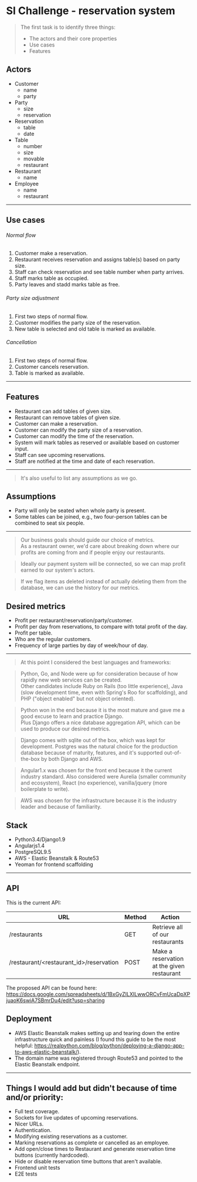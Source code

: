 # SI Challenge - reservation system

>The first task is to identify three things:
>  - The actors and their core properties
>  - Use cases
>  - Features

## Actors
* Customer
  - name
  - party
* Party
  - size
  - reservation
* Reservation
  - table
  - date
* Table
  - number
  - size
  - movable
  - restaurant
* Restaurant
  - name
* Employee
  - name
  - restaurant

---

## Use cases
###### Normal flow
1. Customer make a reservation.
2. Restaurant receives reservation and assigns table(s) based on party size.
3. Staff can check reservation and see table number when party arrives.
4. Staff marks table as occupied.
5. Party leaves and stadd marks table as free.

###### Party size adjustment
1. First two steps of normal flow.
2. Customer modifies the party size of the reservation.
3. New table is selected and old table is marked as available.

###### Cancellation
1. First two steps of normal flow.
2. Customer cancels reservation.
3. Table is marked as available.

---

## Features
* Restaurant can add tables of given size.
* Restaurant can remove tables of given size.
* Customer can make a reservation.
* Customer can modify the party size of a reservation.
* Customer can modify the time of the reservation.
* System will mark tables as reserved or available based on customer input.
* Staff can see upcoming reservations.
* Staff are notified at the time and date of each reservation.

---

> It's also useful to list any assumptions as we go.

## Assumptions
* Party will only be seated when whole party is present.
* Some tables can be joined, e.g., two four-person tables can be combined to seat six people.

---

> Our business goals should guide our choice of metrics.  
> As a restaurant owner, we'd care about breaking down where our profits are coming from and if people enjoy our restaurants.

> Ideally our payment system will be connected, so we can map profit earned to our system's actors.

> If we flag items as deleted instead of actually deleting them from the database, we can use the history for our metrics.

## Desired metrics
* Profit per restaurant/reservation/party/customer.
* Profit per day from reservations, to compare with total profit of the day.
* Profit per table.
* Who are the regular customers.
* Frequency of large parties by day of week/hour of day.

---

> At this point I considered the best languages and frameworks:

> Python, Go, and Node were up for consideration because of how rapidly new web services can be created.  
> Other candidates include Ruby on Rails (too little experience), Java (slow development time, even with Spring's Roo for scaffolding), and PHP ("object enabled" but not object oriented).

> Python won in the end because it is the most mature and gave me a good excuse to learn and practice Django.  
> Plus Django offers a nice database aggregation API, which can be used to produce our desired metrics.

> Django comes with sqlite out of the box, which was kept for development.
> Postgres was the natural choice for the production database because of maturity, features, and it's supported out-of-the-box by both Django and AWS.

> Angular1.x was chosen for the front end because it the current industry standard. Also considered were Aurelia (smaller community and ecosystem), React (no experience), vanilla/jquery (more boilerplate to write).

> AWS was chosen for the infrastructure because it is the industry leader and because of familiarity.

## Stack
* Python3.4/Django1.9
* Angularjs1.4
* PostgreSQL9.5
* AWS - Elastic Beanstalk & Route53
* Yeoman for frontend scaffolding

---

## API
This is the current API:

| URL  | Method | Action |
| ------------- | ------------- | ------------- |
| /restaurants  | GET  | Retrieve all of our restaurants  |
| /restaurant/\<restaurant_id\>/reservation  | POST  | Make a reservation at the given restaurant  |

The proposed API can be found here: https://docs.google.com/spreadsheets/d/1BxGyZILXILwwORCvFmUcaDpXPjuaoK6swiA7SBmrDu4/edit?usp=sharing

## Deployment
- AWS Elastic Beanstalk makes setting up and tearing down the entire infrastructure quick and painless (I found this guide to be the most helpful: https://realpython.com/blog/python/deploying-a-django-app-to-aws-elastic-beanstalk/).
- The domain name was registered through Route53 and pointed to the Elastic Beanstalk endpoint.

---

## Things I would add but didn't because of time and/or priority:
 - Full test coverage.
 - Sockets for live updates of upcoming reservations.
 - Nicer URLs.
 - Authentication.
 - Modifying existing reservations as a customer.
 - Marking reservations as complete or cancelled as an employee.
 - Add open/close times to Restaurant and generate reservation time buttons (currently hardcoded).
 - Hide or disable reservation time buttons that aren't available.
 - Frontend unit tests
 - E2E tests
